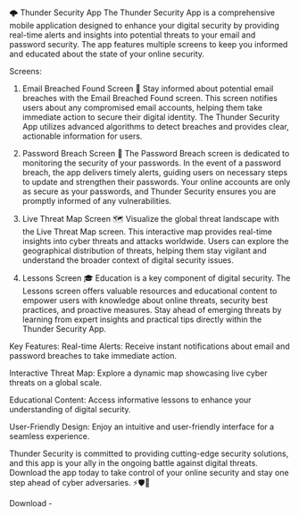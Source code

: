 🌩️ Thunder Security App
The Thunder Security App is a comprehensive mobile application designed to enhance your digital security by providing real-time alerts and insights into potential threats to your email and password security. The app features multiple screens to keep you informed and educated about the state of your online security.

Screens:
1. Email Breached Found Screen 📧
Stay informed about potential email breaches with the Email Breached Found screen. This screen notifies users about any compromised email accounts, helping them take immediate action to secure their digital identity. The Thunder Security App utilizes advanced algorithms to detect breaches and provides clear, actionable information for users.

2. Password Breach Screen 🔐
The Password Breach screen is dedicated to monitoring the security of your passwords. In the event of a password breach, the app delivers timely alerts, guiding users on necessary steps to update and strengthen their passwords. Your online accounts are only as secure as your passwords, and Thunder Security ensures you are promptly informed of any vulnerabilities.

3. Live Threat Map Screen 🗺️
Visualize the global threat landscape with the Live Threat Map screen. This interactive map provides real-time insights into cyber threats and attacks worldwide. Users can explore the geographical distribution of threats, helping them stay vigilant and understand the broader context of digital security issues.

4. Lessons Screen 🎓
Education is a key component of digital security. The Lessons screen offers valuable resources and educational content to empower users with knowledge about online threats, security best practices, and proactive measures. Stay ahead of emerging threats by learning from expert insights and practical tips directly within the Thunder Security App.

Key Features:
Real-time Alerts: Receive instant notifications about email and password breaches to take immediate action.

Interactive Threat Map: Explore a dynamic map showcasing live cyber threats on a global scale.

Educational Content: Access informative lessons to enhance your understanding of digital security.

User-Friendly Design: Enjoy an intuitive and user-friendly interface for a seamless experience.

Thunder Security is committed to providing cutting-edge security solutions, and this app is your ally in the ongoing battle against digital threats. Download the app today to take control of your online security and stay one step ahead of cyber adversaries. ⚡🛡️📲

Download -
